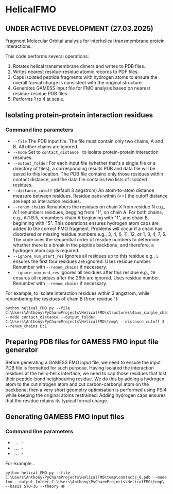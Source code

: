 # HelicalFMO

## UNDER ACTIVE DEVELOPMENT (27.03.2025)

Fragment Molecular Orbital analysis for interhelical transmembrane protein interactions. 

This code performs several operations:

1. Rotates helical transmembrane dimers and writes to PDB files.
2. Writes nearest residue-residue atomic records to PDF files. 
3. Caps isolated peptide fragments with hydrogen atoms to ensure the overall formal charge is consistent with the original structure. 
3. Generates GAMESS input file for FMO analysis based on nearest residue-residue PDB files.
4. Performs 1 to 4 at scale.

## Isolating protein-protein interaction residues

### Command line parameters
- ```--file``` The PDB input file. The file must contain only two chains, A and B. All other chains are ignored.
- ```--mode``` Set to ```contact_distance ``` to isolate protein-protein interaction residues.
- ```--output_folder``` For each input file (whether that's a single file or a directory of files), a corresponding results PDB and data file will be saved to this location. The PDB file contains only those residues within contact distance, and the data file contains two lists of isolated residues. 
- ```--distance_cutoff``` (default 3 angstrom) An atom-to-atom distance measure between residues. Residue pairs within (<=) 
the cutoff distance are kept as interaction residues.
- ```--renum_chains``` Renumbers the residues on chain X from residue N e.g., A:1 renumbers residues, begging from "1", on chain A. For both chains, e.g., A:1 B:5, renumbers chain A beginning with "1", and chain B, beginning with "5". This operations
ensures hydrogen atom caps are added to the correct FMO fragment. Problems will occur if a chain has disordered or missing residue numbers e.g., 3, 4, 6, 11, 12, or 1, 3, 4, 7, 5.
The code uses the sequential order of residue numbers to determine whether there is a break in the peptide backbone, and therefore, a hydrogen atom cap is required. 
- ```--ignore_num_start_res``` Ignores all residues up to this residue e.g., ```5``` ensures the first four residues are ignored. Uses residue number. Renumber with ```--renum_chains``` if necessary.  
- ```--ignore_num_end_res``` Ignores all residues after this residue e.g., ```26``` ensures all residues after the 26th are ignored. Uses residue number. Renumber with ```--renum_chains``` if necessary.  

For example, to isolate interaction residues within 3 angstrom, while renumbering the residues of chain B (from residue 1): 
```
python helical_FMO.py --file C:\Users\Anthony\PyCharmProjects\HelicalFMO\structures\4auo_single_chains_AB.pdb --mode contact_distance --output_folder C:\Users\Anthony\PyCharmProjects\HelicalFMO\temp\ --distance_cutoff 3 --renum_chains B:1
```

## Preparing PDB files for GAMESS FMO input file generator

Before generating a GAMESS FMO input file, we need to ensure the input PDB file is formatted for such purpose. 
Having isolated the interaction residues at the helix-helix interface, we need to cap those residues that lost their 
peptide-bond neighbouring residue. We do this by adding a hydrogen atom to the cut nitrogen atom and cut carbon-carbonyl atom
on the backbone, then a very short geometry optimisation is performed using PSI4 while keeping the original atoms
restrained. Adding hydrogen caps ensures that the residue retains its typical formal charge. 

## Generating GAMESS FMO input files

### Command line parameters
- ```...``` -
- ```...``` -
- ```...``` - 

For example...
```
python helical_FMO.py --file C:\Users\Anthony\PyCharmProjects\HelicalFMO\temp\contacts_0.pdb --mode fmo --output_folder C:\Users\Anthony\PyCharmProjects\HelicalFMO\temp\ --basis STO-3G --theory HF
```
